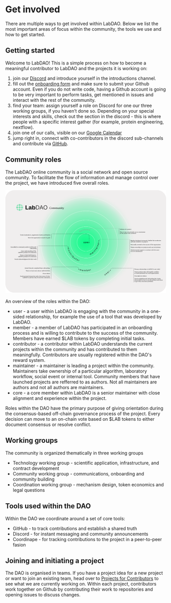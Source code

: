 # Get involved
There are multiple ways to get involved within LabDAO. Below we list the most important areas of focus within the community, the tools we use and how to get started. 

## Getting started
Welcome to LabDAO! This is a simple process on how to become a meaningful contributor to LabDAO and the projects it is working on: 

1. join our [Discord](https://discord.gg/labdao)  and introduce yourself in the introductions channel.
2. fill out the [onboarding form](https://forms.gle/N4e8gC3DjuZCaNU89) and make sure to submit your Github account. Even if you do not write code, having a Github account is going to be very important to perform tasks, get mentioned in issues and interact with the rest of the community.
3. find your team: assign yourself a role on Discord for one our three working groups, if you haven’t done so. Depending on your special interests and skills, check out the  section in the discord - this is where people with a specific interest gather (for example, protein engineering, nextflow). 
4. join one of our calls, visible on our [Google Calendar](https://calendar.google.com/calendar/u/0?cid=Y192djc3YWY1ZWQ0OGZmdGRhMGZ0N2piYW1pMEBncm91cC5jYWxlbmRhci5nb29nbGUuY29t)
5. jump right in, connect with co-contributors in the discord sub-channels and contribute via [GitHub](https://github.com/labdao).

## Community roles
The LabDAO online community is a social network and open source community. To facilitate the flow of information and manage control over the project, we have introduced five overall roles. 

<img width="1070" alt="labdao_progress" src="https://github.com/labdao/assets/blob/main/docs/labdaocommunity_2.png">

An overview of the roles within the DAO: 
* user - a user within LabDAO is engaging with the community in a one-sided relationship, for example the use of a tool that was developed by LabDAO. 
* member - a member of LabDAO has participated in an onboarding process and is willing to contribute to the success of the community. Members have earned $LAB tokens by completing initial tasks. 
* contributor - a contributor within LabDAO understands the current projects within the community and has contributed to them meaningfully. Contributors are usually registered within the DAO's reward system.
* maintainer - a maintainer is leading a project within the community. Maintainers take ownership of a particular algorithm, laboratory workflow, social event or internal tool. Community members that have launched projects are refferred to as authors. Not all maintainers are authors and not all authors are maintainers.
* core - a core member within LabDAO is a senior maintainer with close alignment and experience within the project.

Roles within the DAO have the primary purpose of giving orientation during the consensus-based off-chain governance process of the project. Every decision can move to an on-chain vote based on $LAB tokens to either document consensus or resolve conflict. 


## Working groups
The community is organized thematically in three working groups
* Technology working group - scientific application, infrastructure, and contract development
* Community working group - communications, onboarding and community building
* Coordination working group - mechanism design, token economics and legal questions

## Tools used within the DAO
Within the DAO we coordinate around a set of core tools: 
* GitHub - to track contributions and establish a shared truth
* Discord - for instant messaging and community announcements
* Coordinape - for tracking contributions to the project in a peer-to-peer fasion

## Joining and initiating a project
The DAO is organised in teams. If you have a project idea for a new project or want to join an existing team, head over to [Projects for Contributors](https://www.notion.so/Projects-for-Contributors-1f3a4bbe147e485faeab4eafdbca56cc) to see what we are currently working on.
Within each project, contributors work together on Github by contributing their work to repositories and opening issues to discuss changes.
